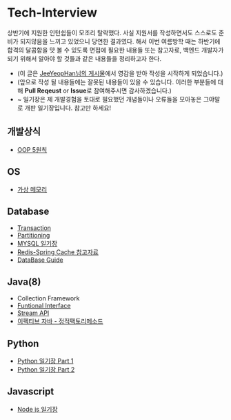 # Tech-Interview
상반기에 지원한 인턴쉽들이 모조리 탈락했다. 사실 지원서를 작성하면서도 스스로도 준비가 되지않음을 느끼고 있었으니 당연한 결과였다. 해서 이번 여름방학 때는 하반기에 합격의 달콤함을 맛 볼 수 있도록 면접에 필요한 내용들 또는 참고자료, 백엔드 개발자가 되기 위해서 알아야 할 것들과 같은 내용들을 정리하고자 한다.
* (이 글은 [JeeYeopHan님의 게시물](https://github.com/JaeYeopHan/Interview_Question_for_Beginner)에서 영감을 받아 작성을 시작하게 되었습니다.)
* (앞으로 작성 될 내용들에는 잘못된 내용들이 있을 수 있습니다. 이러한 부분들에 대해 **Pull Reqeust** or **Issue**로 참여해주시면 감사하겠습니다.) 
* ~ 일기장은 제 개발경험을 토대로 필요했던 개념들이나 오류들을 모아놓은 그야말로 개판 일기장입니다. 참고만 하세요!



## 개발상식
  - [OOP 5원칙](https://github.com/koogk7/Tech-Interview/blob/master/DevelopementSense/%EA%B0%9D%EC%B2%B4%EC%A7%80%ED%96%A5%205%EC%9B%90%EC%B9%99.md)
  
## OS
  - [가상 메모리](https://github.com/koogk7/Tech-Interview/blob/master/OS/%EC%9A%B4%EC%98%81%EC%B2%B4%EC%A0%9C%20-%20%EA%B0%80%EC%83%81%EB%A9%94%EB%AA%A8%EB%A6%AC.md)

## Database
  - [Transaction](https://github.com/koogk7/Tech-Interview/blob/master/database/%ED%8A%B8%EB%9E%9C%EC%9E%AD%EC%85%98.md)
  - [Partitioning](https://github.com/koogk7/Tech-Interview/blob/master/database/Partitioning.md)
  - [MYSQL 일기장](https://github.com/koogk7/Tech-Interview/blob/master/database/MYSQL%20%EC%9D%BC%EA%B8%B0%EC%9E%A5.md)
  - [Redis-Spring Cache 참고자료](https://github.com/koogk7/Tech-Interview/blob/master/database/Redis.md)
  - [DataBase Guide](https://github.com/koogk7/Tech-Interview/blob/master/database/DB_guide.md)

## Java(8)
  - Collection Framework
  - [Funtional Interface](https://github.com/koogk7/Tech-Interview/blob/master/Java/%ED%95%A8%EC%88%98%ED%98%95%20%EC%9D%B8%ED%84%B0%ED%8E%98%EC%9D%B4%EC%8A%A4.md)
  - [Stream API](https://github.com/koogk7/Tech-Interview/blob/master/Java/Stream%20API.md)
  - [이펙티브 자바 - 정적팩토리메소드](https://github.com/koogk7/Tech-Interview/blob/master/Java/%EC%9D%B4%ED%8E%99%ED%8B%B0%EB%B8%8C%20%EC%9E%90%EB%B0%94/%EC%95%84%EC%9D%B4%ED%85%9C%201%20%EC%A0%95%EC%A0%81%ED%8C%A9%ED%86%A0%EB%A6%AC%20%EB%A9%94%EC%86%8C%EB%93%9C.md)

## Python
  - [Python 일기장 Part 1](https://github.com/koogk7/Tech-Interview/blob/master/Python/Python%20%EC%9D%BC%EA%B8%B0%EC%9E%A5%20Part%201.md)
  - [Python 일기장 Part 2](https://github.com/koogk7/Tech-Interview/blob/master/Python/Python%20%EC%9D%BC%EA%B8%B0%EC%9E%A5%20Part%202.md)
  
## Javascript
 - [Node js 일기장](https://github.com/koogk7/Tech-Interview/blob/master/javascript/node%20js.md)
